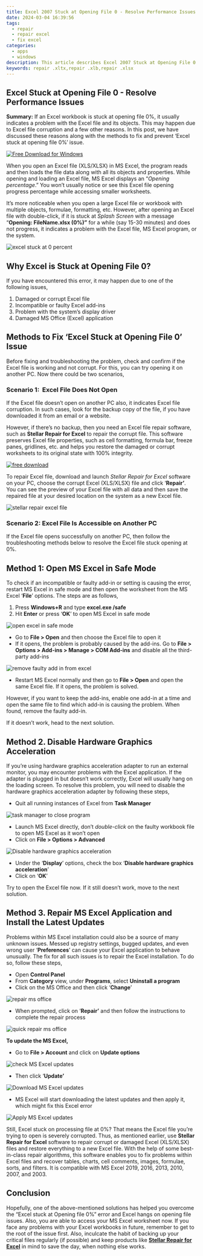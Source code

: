 ```yaml
---
title: Excel 2007 Stuck at Opening File 0 - Resolve Performance Issues
date: 2024-03-04 16:39:56
tags: 
  - repair
  - repair excel
  - fix excel
categories: 
  - apps
  - windows
description: This article describes Excel 2007 Stuck at Opening File 0 - Resolve Performance Issues
keywords: repair .xltx,repair .xlb,repair .xlsx
---
```


## Excel Stuck at Opening File 0 - Resolve Performance Issues

**Summary:** If an Excel workbook is stuck at opening file 0%, it usually indicates a problem with the Excel file and its objects. This may happen due to Excel file corruption and a few other reasons. In this post, we have discussed these reasons along with the methods to fix and prevent ‘Excel stuck at opening file 0%’ issue.

[![Free Download for Windows](https://www.stellarinfo.com/images/free-download-windows.png)](https://tools.techidaily.com/stellardata-recovery/repaire-for-excel/ "Free Download for Windows")

When you open an Excel file (XLS/XLSX) in MS Excel, the program reads and then loads the file data along with all its objects and properties. While opening and loading an Excel file, MS Excel displays an “_Opening percentage_.” You won’t usually notice or see this Excel file opening progress percentage while accessing smaller worksheets.

It’s more noticeable when you open a large Excel file or workbook with multiple objects, formulae, formatting, etc. However, after opening an Excel file with double-click, if it is stuck at _Splash Screen_ with a message “**Opening: FileName.xlsx (0%)”** for a while (say 15-30 minutes) and does not progress, it indicates a problem with the Excel file, MS Excel program, or the system.  

![excel stuck at 0 percent](https://cdn-cmlep.nitrocdn.com/DLSjJVyzoVcUgUSBlgyEUoGMDKLbWXQr/assets/images/optimized/rev-2658c43/www.stellarinfo.com/blog/wp-content/uploads/2020/09/excel-stuck-at-opening-1024x576.png)

## Why Excel is Stuck at Opening File 0?

If you have encountered this error, it may happen due to one of the following issues,

1. Damaged or corrupt Excel file
2. Incompatible or faulty Excel add-ins
3. Problem with the system’s display driver
4. Damaged MS Office (Excel) application

## Methods to Fix ‘Excel Stuck at Opening File 0’ Issue

Before fixing and troubleshooting the problem, check and confirm if the Excel file is working and not corrupt. For this, you can try opening it on another PC. Now there could be two scenarios,

### **Scenario 1:  Excel File Does Not Open**

If the Excel file doesn’t open on another PC also, it indicates Excel file corruption. In such cases, look for the backup copy of the file, if you have downloaded it from an email or a website.

However, if there’s no backup, then you need an Excel file repair software, such as **Stellar Repair for Excel** to repair the corrupt file. This software preserves Excel file properties, such as cell formatting, formula bar, freeze panes, gridlines, etc. and helps you restore the damaged or corrupt worksheets to its original state with 100% integrity.

[![free download](https://cdn-cmlep.nitrocdn.com/DLSjJVyzoVcUgUSBlgyEUoGMDKLbWXQr/assets/images/optimized/rev-2658c43/www.stellarinfo.com/blog/wp-content/uploads/2022/09/free-download-1.png)](https://tools.techidaily.com/stellardata-recovery/repaire-for-excel/)

To repair Excel file, download and launch _Stellar Repair for Excel_ software on your PC, choose the corrupt Excel (XLS/XLSX) file and click ‘**Repair’**. You can see the preview of your Excel file with all data and then save the repaired file at your desired location on the system as a new Excel file.

![stellar repair excel file](https://cdn-cmlep.nitrocdn.com/DLSjJVyzoVcUgUSBlgyEUoGMDKLbWXQr/assets/images/optimized/rev-2658c43/www.stellarinfo.com/blog/wp-content/uploads/2020/09/Stellar-repair-for-excel.jpg)

### **Scenario 2: Excel File Is Accessible on Another PC**

If the Excel file opens successfully on another PC, then follow the troubleshooting methods below to resolve the Excel file stuck opening at 0%.

## Method 1: Open MS Excel in Safe Mode

To check if an incompatible or faulty add-in or setting is causing the error, restart MS Excel in safe mode and then open the worksheet from the MS Excel ‘**File**’ options. The steps are as follows,

1. Press **Windows+R** and type **excel.exe /safe**
2. Hit **Enter** or press ‘**OK**’ to open MS Excel in safe mode

![open excel in safe mode](https://cdn-cmlep.nitrocdn.com/DLSjJVyzoVcUgUSBlgyEUoGMDKLbWXQr/assets/images/optimized/rev-2658c43/www.stellarinfo.com/blog/wp-content/uploads/2020/09/run-excel-in-safe-mode.png)

- Go to **File > Open** and then choose the Excel file to open it
- If it opens, the problem is probably caused by the add-ins. Go to **File > Options > Add-ins > Manage > COM Add-ins** and disable all the third-party add-ins

![remove faulty add in from excel](https://cdn-cmlep.nitrocdn.com/DLSjJVyzoVcUgUSBlgyEUoGMDKLbWXQr/assets/images/optimized/rev-2658c43/www.stellarinfo.com/blog/wp-content/uploads/2020/09/check-and-remove-faulty-add-ins-1024x540.png)

- Restart MS Excel normally and then go to **File > Open** and open the same Excel file. If it opens, the problem is solved.

However, if you want to keep the add-ins, enable one add-in at a time and open the same file to find which add-in is causing the problem. When found, remove the faulty add-in.

If it doesn’t work, head to the next solution.

## Method 2. Disable Hardware Graphics Acceleration

If you’re using hardware graphics acceleration adapter to run an external monitor, you may encounter problems with the Excel application. If the adapter is plugged in but doesn’t work correctly, Excel will usually hang on the loading screen. To resolve this problem, you will need to disable the hardware graphics acceleration adapter by following these steps,

- Quit all running instances of Excel from **Task Manager**

![task manager to close program](https://cdn-cmlep.nitrocdn.com/DLSjJVyzoVcUgUSBlgyEUoGMDKLbWXQr/assets/images/optimized/rev-2658c43/www.stellarinfo.com/blog/wp-content/uploads/2020/09/Check-task-manager.png)

- Launch MS Excel directly, don’t _double-click_ on the faulty workbook file to open MS Excel as it won’t open
- Click on **File > Options > Advanced**

![Disable hardware graphics acceleration](https://cdn-cmlep.nitrocdn.com/DLSjJVyzoVcUgUSBlgyEUoGMDKLbWXQr/assets/images/optimized/rev-2658c43/www.stellarinfo.com/blog/wp-content/uploads/2020/09/Disable-hardware-graphics-acceleration.png)

- Under the ‘**Display**’ options, check the box ‘**Disable hardware graphics acceleration**’
- Click on ‘**OK**’

Try to open the Excel file now. If it still doesn’t work, move to the next solution.

## Method 3. Repair MS Excel Application and Install the Latest Updates

Problems within MS Excel installation could also be a source of many unknown issues. Messed up registry settings, bugged updates, and even wrong user ‘**Preferences**’ can cause your Excel application to behave unusually. The fix for all such issues is to repair the Excel installation. To do so, follow these steps,

- Open **Control Panel**
- From **Category** view, under **Programs**, select **Uninstall a program**
- Click on the MS Office and then click ‘**Change**’

![repair ms office](https://cdn-cmlep.nitrocdn.com/DLSjJVyzoVcUgUSBlgyEUoGMDKLbWXQr/assets/images/optimized/rev-2658c43/www.stellarinfo.com/blog/wp-content/uploads/2020/09/Repair-MS-Office-installation-1024x577.png)

- When prompted, click on ‘**Repair’** and then follow the instructions to complete the repair process

![quick repair ms office](https://cdn-cmlep.nitrocdn.com/DLSjJVyzoVcUgUSBlgyEUoGMDKLbWXQr/assets/images/optimized/rev-2658c43/www.stellarinfo.com/blog/wp-content/uploads/2020/09/Quick-repair-MS-Excel.png)

**To update the MS Excel,**

- Go to **File > Account** and click on **Update options**

![check MS Excel updates](https://cdn-cmlep.nitrocdn.com/DLSjJVyzoVcUgUSBlgyEUoGMDKLbWXQr/assets/images/optimized/rev-2658c43/www.stellarinfo.com/blog/wp-content/uploads/2020/09/Check-MS-Excel-updates-1024x539.png)

- Then click ‘**Update’**

![Download MS Excel updates](https://cdn-cmlep.nitrocdn.com/DLSjJVyzoVcUgUSBlgyEUoGMDKLbWXQr/assets/images/optimized/rev-2658c43/www.stellarinfo.com/blog/wp-content/uploads/2020/09/Install-MS-Excel-Updates-1024x539.png)

- MS Excel will start downloading the latest updates and then apply it, which might fix this Excel error

![Apply MS Excel updates](https://cdn-cmlep.nitrocdn.com/DLSjJVyzoVcUgUSBlgyEUoGMDKLbWXQr/assets/images/optimized/rev-2658c43/www.stellarinfo.com/blog/wp-content/uploads/2020/09/Applying-updates-to-Excel.png)

Still, Excel stuck on processing file at 0%? That means the Excel file you’re trying to open is severely corrupted. Thus, as mentioned earlier, use **Stellar Repair for Excel** software to repair corrupt or damaged Excel (XLS/XLSX) files and restore everything to a new Excel file. With the help of some best-in-class repair algorithms, this software enables you to fix problems within Excel files and recover tables, charts, cell comments, images, formulae, sorts, and filters. It is compatible with MS Excel 2019, 2016, 2013, 2010, 2007, and 2003.

## Conclusion

Hopefully, one of the above-mentioned solutions has helped you overcome the “Excel stuck at Opening file 0%” error and Excel hangs on opening file issues. Also, you are able to access your MS Excel worksheet now. If you face any problems with your Excel workbooks in future, remember to get to the root of the issue first. Also, inculcate the habit of backing up your critical files regularly (if possible) and keep products like **[Stellar Repair for Excel](https://tools.techidaily.com/stellardata-recovery/repaire-for-excel/)** in mind to save the day, when nothing else works.




<ins class="adsbygoogle"
     style="display:block"
     data-ad-client="ca-pub-7571918770474297"
     data-ad-slot="8358498916"
     data-ad-format="auto"
     data-full-width-responsive="true"></ins>